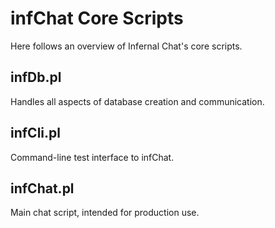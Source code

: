 # infChat Core Scripts

Here follows an overview of Infernal Chat's core scripts.

## infDb.pl
Handles all aspects of database creation and communication.

## infCli.pl
Command-line test interface to infChat.

## infChat.pl
Main chat script, intended for production use.
